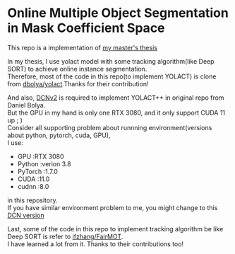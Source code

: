 # Online Multiple Object Segmentation in Mask Coefficient Space
 This repo is a implementation of [my master's thesis](https://hdl.handle.net/11296/7s4pwc)
 
 In my thesis, I use yolact model with some tracking algorithm(like Deep SORT) to achieve online instance segmentation.\
 Therefore, most of the code in this repo(to implement YOLACT) is clone from [dbolya/yolact](https://github.com/dbolya/yolact).Thanks for their contribution!
 
 And also, [DCNv2](https://github.com/CharlesShang/DCNv2/tree/pytorch_1.0) is required to implement YOLACT++ in original repo from Daniel Bolya.\
 But the GPU in my hand is only one RTX 3080, and it only support CUDA 11 up ; )\
 Consider all supporting problem about runnning environment(versions about python, pytorch, cuda, GPU),\
 I use:
 
* GPU      :RTX 3080
* Python   :verion 3.8
* PyTorch  :1.7.0
* CUDA     :11.0
* cudnn    :8.0

 in this repository.\
 If you have similar environment problem to me, you might change to this [DCN version](https://github.com/jinfagang/DCNv2_latest)
 
 Last, some of the code in this repo to implement tracking algorithm be like Deep SORT is refer to [ifzhang/FairMOT](https://github.com/ifzhang/FairMOT).\
 I have learned a lot from it. Thanks to their contributions too!
